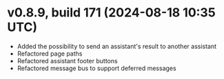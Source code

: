 # v0.8.9, build 171 (2024-08-18 10:35 UTC)
- Added the possibility to send an assistant's result to another assistant
- Refactored page paths
- Refactored assistant footer buttons
- Refactored message bus to support deferred messages